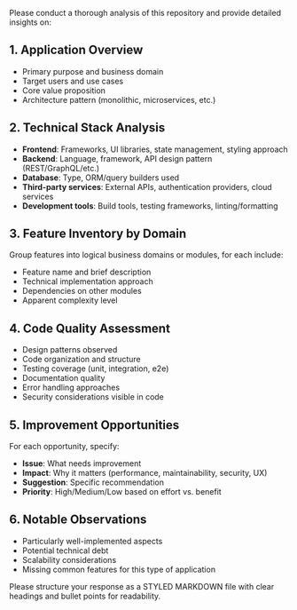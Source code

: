 Please conduct a thorough analysis of this repository and provide detailed insights on:

## 1. Application Overview
- Primary purpose and business domain
- Target users and use cases
- Core value proposition
- Architecture pattern (monolithic, microservices, etc.)

## 2. Technical Stack Analysis
- **Frontend**: Frameworks, UI libraries, state management, styling approach
- **Backend**: Language, framework, API design pattern (REST/GraphQL/etc.)
- **Database**: Type, ORM/query builders used
- **Third-party services**: External APIs, authentication providers, cloud services
- **Development tools**: Build tools, testing frameworks, linting/formatting

## 3. Feature Inventory by Domain
Group features into logical business domains or modules, for each include:
- Feature name and brief description
- Technical implementation approach
- Dependencies on other modules
- Apparent complexity level

## 4. Code Quality Assessment
- Design patterns observed
- Code organization and structure
- Testing coverage (unit, integration, e2e)
- Documentation quality
- Error handling approaches
- Security considerations visible in code

## 5. Improvement Opportunities
For each opportunity, specify:
- **Issue**: What needs improvement
- **Impact**: Why it matters (performance, maintainability, security, UX)
- **Suggestion**: Specific recommendation
- **Priority**: High/Medium/Low based on effort vs. benefit

## 6. Notable Observations
- Particularly well-implemented aspects
- Potential technical debt
- Scalability considerations
- Missing common features for this type of application

Please structure your response as a STYLED MARKDOWN file with clear headings and bullet points for readability.